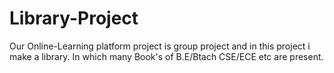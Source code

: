 # Library-Project
Our Online-Learning platform project is group project and in this project i make a library. In which many Book's of B.E/Btach CSE/ECE etc are present.
